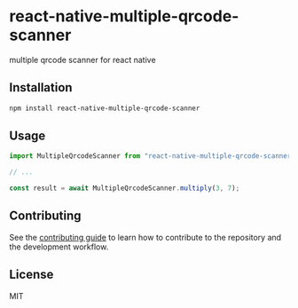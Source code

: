 # react-native-multiple-qrcode-scanner

multiple qrcode scanner for react native

## Installation

```sh
npm install react-native-multiple-qrcode-scanner
```

## Usage

```js
import MultipleQrcodeScanner from "react-native-multiple-qrcode-scanner";

// ...

const result = await MultipleQrcodeScanner.multiply(3, 7);
```

## Contributing

See the [contributing guide](CONTRIBUTING.md) to learn how to contribute to the repository and the development workflow.

## License

MIT
